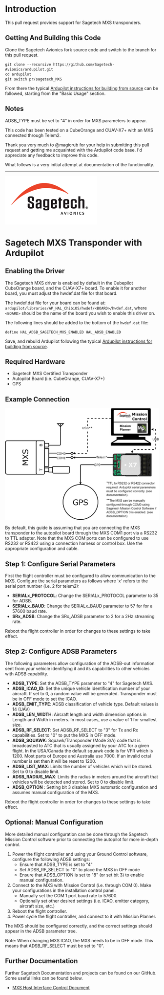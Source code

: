 # Introduction
This pull request provides support for Sagetech MXS transponders.

## Getting And Building this Code
Clone the Sagetech Avionics fork source code and switch to the branch for this pull request.
```
git clone --recursive https://github.com/Sagetech-Avionics/ardupilot.git
cd ardupilot
git switch pr/sagetech_MXS
```

From there the typical [Ardupilot instructions for building from source](https://github.com/ArduPilot/ardupilot/blob/master/BUILD.md) can be followed, starting from the "Basic Usage" section.

## Notes

ADSB_TYPE must be set to "4" in order for MXS parameters to appear. 

This code has been tested on a CubeOrange and CUAV-X7+ with an MXS connected through Telem2.

Thank you very much to @magicrub for your help in submitting this pull request and getting me acquainted with the Ardupilot code base. I'd appreciate any feedback to improve this code.

What follows is a very initial attempt at documentation of the functionality.

---
![SagetechLogo](https://github.com/Sagetech-Avionics/Sagetech-Avionics.github.io/raw/main/images/sglogo.png)
# Sagetech MXS Transponder with Ardupilot

## Enabling the Driver
The Sagetech MXS driver is enabled by default in the Cubepilot CubeOrange board, and the CUAV-X7+ board. To enable it for another board, you must adjust the hwdef.dat file for that board.

The hwdef.dat file for your board can be found at: `ardupilot/libraries/AP_HAL_ChibiOS/hwdef/<BOARD>/hwdef.dat`, where `<BOARD>` should be the name of the board you wish to enable this driver on.

The following lines should be added to the bottom of the `hwdef.dat` file:

```
define HAL_ADSB_SAGETECH_MXS_ENABLED HAL_ADSB_ENABLED
```

Save, and rebuild Ardupilot following the typical [Ardupilot instructions for building from source](https://github.com/ArduPilot/ardupilot/blob/master/BUILD.md).

## Required Hardware
- Sagetech MXS Certified Transponder
- Autopilot Board (i.e. CubeOrange, CUAV-X7+)
- GPS

## Example Connection
![mxs_ardupilot_connection](https://github.com/Sagetech-Avionics/Sagetech-Avionics.github.io/raw/main/images/mxs_ardupilot_connection.png)

By default, this guide is assuming that you are connecting the MXS transponder to the autopilot board through the MXS COM1 port via a RS232 to TTL adapter. Note that the MXS COM ports can be configured to use RS232 or RS422 using a connection harness or control box. Use the appropriate configuration and cable.

## Step 1: Configure Serial Parameters

First the flight controller must be configured to allow communication to the MXS. Configure the serial parameters as follows where 'x' refers to the serial port number (i.e. 2 for telem2):

- __SERIALx_PROTOCOL__: Change the SERIALx_PROTOCOL parameter to 35 for ADSB.
- __SERIALx_BAUD__: Change the SERIALx_BAUD parameter to 57 for for a 57600 baud rate.
- __SRx_ADSB__: Change the SRx_ADSB parameter to 2 for a 2Hz streaming rate.

Reboot the flight controller in order for changes to these settings to take effect.

## Step 2: Configure ADSB Parameters

The following parameters allow configuration of the ADSB-out information sent from your vehicle identifying it and its capabilities to other vehicles with ADSB capability.

- __ADSB_TYPE__: Set the ADSB_TYPE parameter to "4" for Sagetech MXS.
- __ADSB_ICAO_ID__: Set the unique vehicle identification number of your aircraft. If set to 0, a random value will be generated. Transponder must be in OFF mode to set the ICAO.
- __ADSB_EMIT_TYPE__: ADSB classification of vehicle type. Default values is 14 (UAV)
- __ADSB_LEN_WIDTH__: Aircraft length and width dimension options in Length and Width in meters. In most cases, use a value of 1 for smallest size.
- __ADSB_RF_SELECT__: Set ADSB_RF_SELECT to "3" for Tx and Rx capabilities. Set to "0" to put the MXS in OFF mode.
- __ADSB_SQUAWK__: Squawk/Transponder (Mode 3/A) code that is broadcasted to ATC that is usually assigned by your ATC for a given flight. In the USA/Canada the default squawk code is for VFR which is 1200. Most parts of Europe and Australia use 7000. If an invalid octal number is set then it will be reset to 1200.
- __ADSB_LIST_MAX__: Limits the number of vehicles which will be stored. Set to 0 to disable limit.
- __ADSB_RADIUS_MAX__: Limits the radius in meters around the aircraft that vehicles will be detected and stored. Set to 0 to disable limit.
- __ADSB_OPTION__ : Setting bit 3 disables MXS automatic configuration and assumes manual configuration of the MXS. 

Reboot the flight controller in order for changes to these settings to take effect.

## Optional: Manual Configuration
More detailed manual configuration can be done through the Sagetech Mission Control software prior to connecting the autopilot for more in-depth control.

1. Power the flight controller and using your Ground Control software, configure the following ADSB settings:
    - Ensure that ADSB_TYPE is set to "4"
    - Set ADSB_RF_SELECT to "0" to place the MXS in OFF mode
    - Ensure that ADSB_OPTION is set to "8" (or set bit 3) to enable manual configuration.
2. Connect to the MXS with Mission Control (i.e. through COM 0). Make your configurations in the installation control panel.
    - Manually set the COM 1 port baud rate to 57600.
    - Optionally set other desired settings (i.e. ICAO, emitter category, aircraft size, etc.)
3. Reboot the flight controller.
4. Power cycle the flight controller, and connect to it with Mission Planner.

The MXS should be configured correctly, and the correct settings should appear in the ADSB parameter tree.

Note: When changing MXS ICAO, the MXS needs to be in OFF mode. This means that ADSB_RF_SELECT must be set to "0".

## Further Documentation
Further Sagetech Documentation and projects can be found on our GitHub. Some useful links can be found below.
- [MXS Host Interface Control Document](https://github.com/Sagetech-Avionics/sagetech-mxs-sdk/blob/main/doc/pdf/ICD02373_MXS_Host_ICD.pdf)